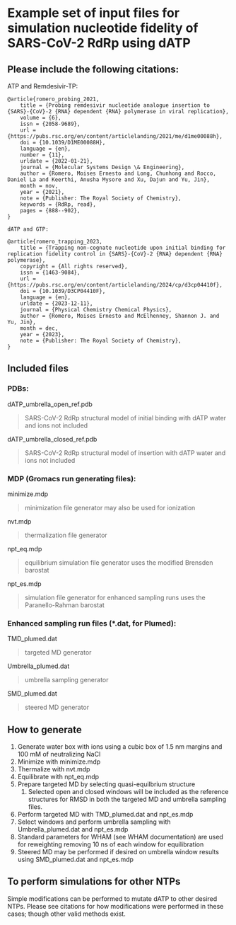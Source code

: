 # Example set of input files for simulation nucleotide fidelity of SARS-CoV-2 RdRp using dATP

## Please include the following citations:

ATP and Remdesivir-TP:

```
@article{romero_probing_2021,
	title = {Probing remdesivir nucleotide analogue insertion to {SARS}-{CoV}-2 {RNA} dependent {RNA} polymerase in viral replication},
	volume = {6},
	issn = {2058-9689},
	url = {https://pubs.rsc.org/en/content/articlelanding/2021/me/d1me00088h},
	doi = {10.1039/D1ME00088H},
	language = {en},
	number = {11},
	urldate = {2022-01-21},
	journal = {Molecular Systems Design \& Engineering},
	author = {Romero, Moises Ernesto and Long, Chunhong and Rocco, Daniel La and Keerthi, Anusha Mysore and Xu, Dajun and Yu, Jin},
	month = nov,
	year = {2021},
	note = {Publisher: The Royal Society of Chemistry},
	keywords = {RdRp, read},
	pages = {888--902},
}

dATP and GTP:

@article{romero_trapping_2023,
	title = {Trapping non-cognate nucleotide upon initial binding for replication fidelity control in {SARS}-{CoV}-2 {RNA} dependent {RNA} polymerase},
	copyright = {All rights reserved},
	issn = {1463-9084},
	url = {https://pubs.rsc.org/en/content/articlelanding/2024/cp/d3cp04410f},
	doi = {10.1039/D3CP04410F},
	language = {en},
	urldate = {2023-12-11},
	journal = {Physical Chemistry Chemical Physics},
	author = {Romero, Moises Ernesto and McElhenney, Shannon J. and Yu, Jin},
	month = dec,
	year = {2023},
	note = {Publisher: The Royal Society of Chemistry},
}
```

## Included files

### PDBs:

dATP_umbrella_open_ref.pdb

> SARS-CoV-2 RdRp structural model of initial binding with dATP
> water and ions not included

dATP_umbrella_closed_ref.pdb

> SARS-CoV-2 RdRp structural model of insertion with dATP
> water and ions not included

### MDP (Gromacs run generating files):

minimize.mdp

> minimization file generator
> may also be used for ionization

nvt.mdp

> thermalization file generator

npt_eq.mdp

> equilibrium simulation file generator
> uses the modified Brensden barostat

npt_es.mdp

> simulation file generator for enhanced sampling runs
> uses the Paranello-Rahman barostat

### Enhanced sampling run files (*.dat, for Plumed):

TMD_plumed.dat

> targeted MD generator

Umbrella_plumed.dat

> umbrella sampling generator

SMD_plumed.dat

> steered MD generator

## How to generate

1. Generate water box with ions using a cubic box of 1.5 nm margins and 100 mM of neutralizing NaCl
2. Minimize with minimize.mdp
3. Thermalize with nvt.mdp
4. Equilibrate with npt_eq.mdp
5. Prepare targeted MD by selecting quasi-equilbrium structure
   1. Selected open and closed windows will be included as the reference structures for RMSD in both the targeted MD and umbrella sampling files.
7. Perform targeted MD with TMD_plumed.dat and npt_es.mdp
8. Select windows and perform umbrella sampling with Umbrella_plumed.dat and npt_es.mdp
9. Standard parameters for WHAM (see WHAM documentation) are used for reweighting removing 10 ns of each window for equilibration
10. Steered MD may be performed if desired on umbrella window results using SMD_plumed.dat and npt_es.mdp

## To perform simulations for other NTPs

Simple modifications can be performed to mutate dATP to other desired NTPs. Please see citations for how modifications were performed in these cases; though other valid methods exist.
